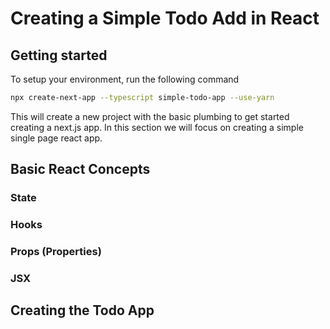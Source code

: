 # Creating a Simple Todo Add in React

## Getting started

To setup your environment, run the following command

```bash
npx create-next-app --typescript simple-todo-app --use-yarn
```

This will create a new project with the basic plumbing to get started creating a next.js app.
In this section we will focus on creating a simple single page react app.

## Basic React Concepts

### State

### Hooks

### Props (Properties)

### JSX

## Creating the Todo App
